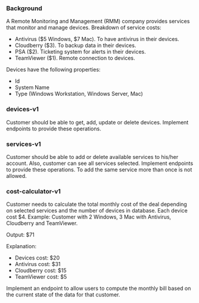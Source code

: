 ### Background
A Remote Monitoring and Management (RMM) company provides services that monitor
and manage devices.
Breakdown of service costs:

* Antivirus ($5 Windows, $7 Mac). To have antivirus in their devices.
* Cloudberry ($3). To backup data in their devices.
* PSA ($2). Ticketing system for alerts in their devices.
* TeamViewer ($1). Remote connection to devices.

Devices have the following properties:

* Id
* System Name
* Type (Windows Workstation, Windows Server, Mac)

### devices-v1
Customer should be able to get, add, update or delete devices. Implement endpoints to provide these operations.

### services-v1
Customer should be able to add or delete available services to his/her account. Also,
customer can see all services selected. Implement endpoints to provide these
operations. To add the same service more than once is not allowed.

### cost-calculator-v1
Customer needs to calculate the total monthly cost of the deal depending on
selected services and the number of devices in database. Each device cost $4.
Example:
Customer with 2 Windows, 3 Mac with Antivirus, Cloudberry and TeamViewer.

Output: $71

Explanation:
* Devices cost: $20
* Antivirus cost: $31
* Cloudberry cost: $15
* TeamViewer cost: $5

Implement an endpoint to allow users to compute the monthly bill based on the
current state of the data for that customer.